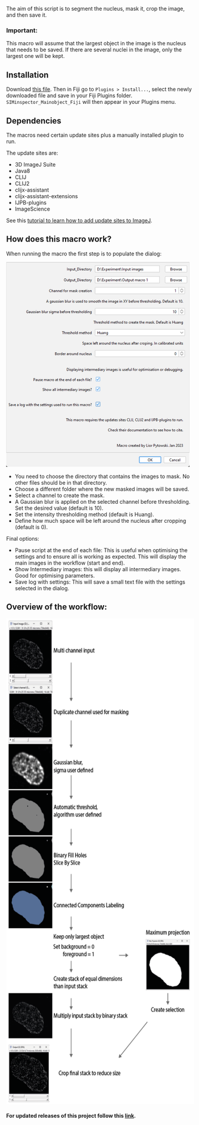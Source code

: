 The aim of this script is to segment the nucleus, mask it, crop the image, and then save it.


### Important:
This macro will assume that the largest object in the image is the nucleus that needs to be saved. If there are several nuclei in the image, only the largest one will be kept.

## Installation
Download [this file](https://github.com/FenaOchs/Ochs_et_al.2023/releases/download/v1/SIMinspector_Mainobject_Fiji.ijm). Then in Fiji go to `Plugins > Install...`, select the newly downloaded file and save in your Fiji Plugins folder. 
`SIMinspector_Mainobject_Fiji` will then appear in your Plugins menu.

## Dependencies
The macros need certain update sites plus a manually installed plugin to run.

The update sites are:
* 3D ImageJ Suite
* Java8
* CLIJ
* CLIJ2
* clijx-assistant
* clijx-assistant-extensions
* IJPB-plugins
* ImageScience

See this [tutorial to learn how to add update sites to ImageJ](https://imagej.net/update-sites/following).


## How does this macro work?
When running the macro the first step is to populate the dialog:

<img src="https://github.com/FenaOchs/Ochs_et_al.2023/blob/main/Images_Documentation/Macro1_dialog.png" alt="DialogMacro1" width="492" height="549">

* You need to choose the directory that contains the images to mask. No other files should be in that directory.
* Choose a different folder where the new masked images will be saved.
* Select a channel to create the mask.
* A Gaussian blur is applied on the selected channel before thresholding. Set the desired value (default is 10).
* Set the intensity thresholding method (default is Huang).
* Define how much space will be left around the nucleus after cropping (default is 0).




Final options:
* Pause script at the end of each file: This is useful when optimising the settings and to ensure all is working as expected. This will display the main images in the workflow (start and end).
* Show Intermediary images: this will display all intermediary images. Good for optimising parameters.
* Save log with settings: This will save a small text file with the settings selected in the dialog.
## Overview of the workflow:

<img src="https://github.com/FenaOchs/Ochs_et_al.2023/blob/main/Images_Documentation/Macro1_workflow_diagram.png" alt="MacroWorkflow" width="634" height="1303">

#### For updated releases of this project follow this [link](https://github.com/LiorPytowski/SIMinspector).
